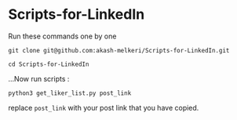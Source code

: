 # Scripts-for-LinkedIn

Run these commands one by one


`git clone git@github.com:akash-melkeri/Scripts-for-LinkedIn.git`

`cd Scripts-for-LinkedIn`

…Now run scripts :

`python3 get_liker_list.py post_link`

replace `post_link` with your post link that you have copied.
